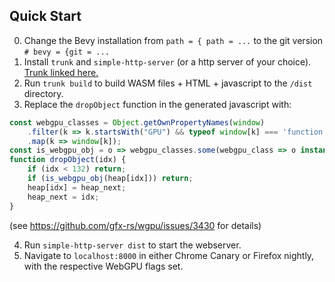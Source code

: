 ## Quick Start

0. Change the Bevy installation from `path = { path = ...` to the git version `# bevy = {git = ...`
1. Install `trunk` and `simple-http-server` (or a http server of your choice). [Trunk linked here.](https://trunkrs.dev/)
2. Run `trunk build` to build WASM files + HTML + javascript to the `/dist` directory.
3. Replace the `dropObject` function in the generated javascript with:

```js
const webgpu_classes = Object.getOwnPropertyNames(window)
    .filter(k => k.startsWith("GPU") && typeof window[k] === 'function')
    .map(k => window[k]);
const is_webgpu_obj = o => webgpu_classes.some(webgpu_class => o instanceof webgpu_class);
function dropObject(idx) {
    if (idx < 132) return;
    if (is_webgpu_obj(heap[idx])) return;
    heap[idx] = heap_next;
    heap_next = idx;
}
```
(see https://github.com/gfx-rs/wgpu/issues/3430 for details)

4. Run `simple-http-server dist` to start the webserver.
5. Navigate to `localhost:8000` in either Chrome Canary or Firefox nightly, with the respective WebGPU flags set.


